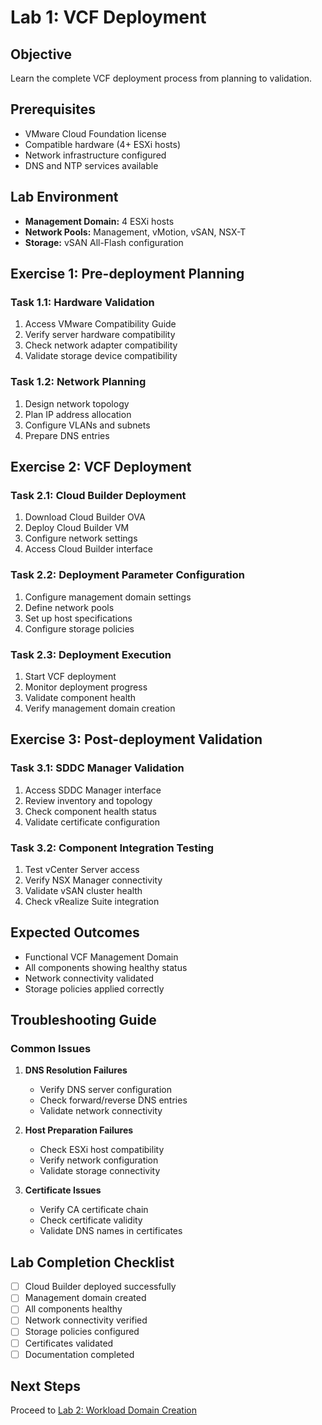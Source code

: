 # Lab 1: VCF Deployment

## Objective
Learn the complete VCF deployment process from planning to validation.

## Prerequisites
- VMware Cloud Foundation license
- Compatible hardware (4+ ESXi hosts)
- Network infrastructure configured
- DNS and NTP services available

## Lab Environment
- **Management Domain:** 4 ESXi hosts
- **Network Pools:** Management, vMotion, vSAN, NSX-T
- **Storage:** vSAN All-Flash configuration

## Exercise 1: Pre-deployment Planning

### Task 1.1: Hardware Validation
1. Access VMware Compatibility Guide
2. Verify server hardware compatibility
3. Check network adapter compatibility
4. Validate storage device compatibility

### Task 1.2: Network Planning
1. Design network topology
2. Plan IP address allocation
3. Configure VLANs and subnets
4. Prepare DNS entries

## Exercise 2: VCF Deployment

### Task 2.1: Cloud Builder Deployment
1. Download Cloud Builder OVA
2. Deploy Cloud Builder VM
3. Configure network settings
4. Access Cloud Builder interface

### Task 2.2: Deployment Parameter Configuration
1. Configure management domain settings
2. Define network pools
3. Set up host specifications
4. Configure storage policies

### Task 2.3: Deployment Execution
1. Start VCF deployment
2. Monitor deployment progress
3. Validate component health
4. Verify management domain creation

## Exercise 3: Post-deployment Validation

### Task 3.1: SDDC Manager Validation
1. Access SDDC Manager interface
2. Review inventory and topology
3. Check component health status
4. Validate certificate configuration

### Task 3.2: Component Integration Testing
1. Test vCenter Server access
2. Verify NSX Manager connectivity
3. Validate vSAN cluster health
4. Check vRealize Suite integration

## Expected Outcomes
- Functional VCF Management Domain
- All components showing healthy status
- Network connectivity validated
- Storage policies applied correctly

## Troubleshooting Guide

### Common Issues
1. **DNS Resolution Failures**
   - Verify DNS server configuration
   - Check forward/reverse DNS entries
   - Validate network connectivity

2. **Host Preparation Failures**
   - Check ESXi host compatibility
   - Verify network configuration
   - Validate storage connectivity

3. **Certificate Issues**
   - Verify CA certificate chain
   - Check certificate validity
   - Validate DNS names in certificates

## Lab Completion Checklist
- [ ] Cloud Builder deployed successfully
- [ ] Management domain created
- [ ] All components healthy
- [ ] Network connectivity verified
- [ ] Storage policies configured
- [ ] Certificates validated
- [ ] Documentation completed

## Next Steps
Proceed to [Lab 2: Workload Domain Creation](../lab2-workload-domains/)